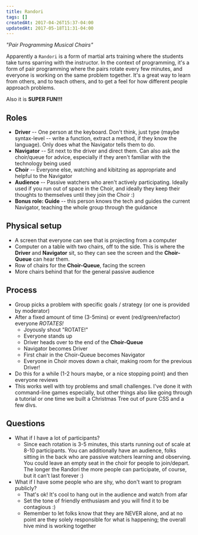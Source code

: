 ```yaml
---
title: Randori
tags: []
createdAt: 2017-04-26T15:37-04:00
updatedAt: 2017-05-18T11:31-04:00
---
```


<i>"Pair Programming Musical Chairs"</i>

Apparently a `Randori` is a form of martial arts training where the students take turns sparring with the instructor. In the context of programming, it's a form of pair programming where the pairs rotate every few minutes, and everyone is working on the same problem together. It's a great way to learn from others, and to teach others, and to get a feel for how different people approach problems.

Also it is **SUPER FUN!!!**

## Roles
* <b>Driver</b> -- One person at the keyboard. Don't think, just type (maybe syntax-level -- write a function, extract a method, if they know the language). Only does what the Navigator tells them to do.
* <b>Navigator</b> -- Sit next to the driver and direct them. Can also ask the choir/queue for advice, especially if they aren't familiar with the technology being used
* <b>Choir</b> -- Everyone else, watching and kibitzing as appropriate and helpful to the Navigator
* <b>Audience</b> -- Passive watchers who aren't actively participating. Ideally used if you run out of space in the Choir, and ideally they keep their thoughts to themselves until they join the Choir :)
* <b>Bonus role: Guide</b> -- this person knows the tech and guides the current Navigator, teaching the whole group through the guidance

## Physical setup
* A screen that everyone can see that is projecting from a computer
* Computer on a table with two chairs, off to the side. This is where the <b>Driver</b> and <b>Navigator</b> sit, so they can see the screen and the <b>Choir-Queue</b> can hear them.
* Row of chairs for the <b>Choir-Queue</b>, facing the screen
* More chairs behind that for the general passive audience

## Process
* Group picks a problem with specific goals / strategy (or one is provided by moderator)
* After a fixed amount of time (3-5mins) or event (red/green/refactor) everyone *ROTATES!*
  * Joyously shout "ROTATE!"
  * Everyone stands up
  * Driver heads over to the end of the <b>Choir-Queue</b>
  * Navigator becomes Driver
  * First chair in the Choir-Queue becomes Navigator
  * Everyone in Choir moves down a chair, making room for the previous Driver!
* Do this for a while (1-2 hours maybe, or a nice stopping point) and then everyone reviews
* This works well with toy problems and small challenges. I've done it with command-line games especially, but other things also like going through a tutorial or one time we built a Christmas Tree out of pure CSS and a few divs.

## Questions
* What if I have a lot of participants?
  * Since each rotation is 3-5 minutes, this starts running out of scale at 8-10 participants. You can additionally have an audience, folks sitting in the back who are passive watchers learning and observing. You could leave an empty seat in the choir for people to join/depart. The longer the Randori the more people can participate, of course, but it can't last forever :)
* What if I have some people who are shy, who don't want to program publicly?
  * That's ok! It's cool to hang out in the audience and watch from afar
  * Set the tone of friendly enthusiasm and you will find it to be contagious :)
  * Remember to let folks know that they are NEVER alone, and at no point are they solely responsible for what is happening; the overall hive mind is working together

